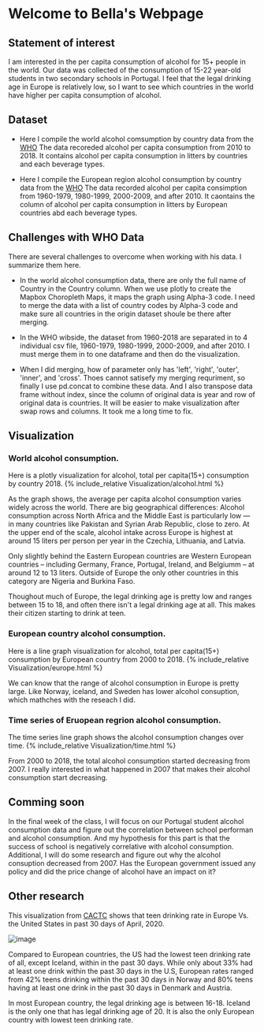 # Welcome to Bella's Webpage

## Statement of interest

I am interested in the per capita consumption of alcohol for 15+ people in the world. Our data was collected of the consumption of 15-22 year-old students in two secondary schools in Portugal. I feel that the legal drinking age in Europe is relatively low, so I want to see which countries in the world have higher per capita consumption of alcohol.

## Dataset
* Here I compile the world alcohol comsumption by country data from the [WHO](https://apps.who.int/gho/data/node.main.A1039?lang=en)
The data recoreded alcohol per capita consumption from 2010 to 2018. It contains alcohol per capita consumption in litters by countries and each beverage types. 

* Here I compile the European region alcohol consumption by country data from the [WHO](https://apps.who.int/gho/data/node.main-euro.A1022?lang=en&showonly=GISAH)
The data recorded alcohol per capita consimption from 1960-1979, 1980-1999, 2000-2009, and after 2010. It caontains the column of alcohol per capita consumption in litters by European countries abd each beverage types. 

## Challenges with WHO Data

There are several challenges to overcome when working with his data. I summarize them here.

* In the world alcohol consumption data, there are only the full name of Country in the Country column. When we use plotly to create the Mapbox Choropleth Maps, it maps the graph using Alpha-3 code. I need to merge the data with a list of country codes by Alpha-3 code and make sure all countries in the origin dataset shoule be there after merging. 

* In the WHO wibside, the dataset from 1960-2018 are separated in to 4 individual csv file, 1960-1979, 1980-1999, 2000-2009, and after 2010. I must merge them in to one dataframe and then do the visualization.

* When I did merging, how of parameter only has 'left', 'right', 'outer', 'inner', and 'cross'. Thoes cannot satisefy my merging requriment, so finally I use pd.concat to combine these data. And I also transpose data frame without index, since the column of original data is year and row of original data is countries. It will be easier to make visualization after swap rows and columns. It took me a long time to fix. 

## Visualization

### World alcohol consumption.

Here is a plotly visualization for alcohol, total per capita(15+) consumption by country 2018.
{% include_relative Visualization/alcohol.html %}

As the graph shows, the average per capita alcohol consumption varies widely across the world. 
There are big geographical differences: Alcohol consumption across North Africa and the Middle East is particularly low — in many countries like Pakistan and Syrian Arab Republic, close to zero. At the upper end of the scale, alcohol intake across Europe is highest at around 15 liters per person per year in the Czechia, Lithuania, and Latvia. 

Only slightly behind the Eastern European countries are Western European countries – including Germany, France, Portugal, Ireland, and Belgiumm – at around 12 to 13 liters. Outside of Europe the only other countries in this category are Nigeria and Burkina Faso.

Thoughout much of Europe, the legal drinking age is pretty low and ranges between 15 to 18, and often there isn't a legal drinking age at all. This makes their citizen starting to drink at teen. 

### European country alcohol consumption.

Here is a line graph visualization for alcohol, total per capita(15+) consumption by European country from 2000 to 2018. 
{% include_relative Visualization/europe.html %}

We can know that the range of alcohol consumption in Europe is pretty large. Like Norway, iceland, and Sweden has lower alcohol consuption, which mathches with the reseach I did. 

### Time series of Eruopean regrion alcohol consumption. 

The time series line graph shows the alcohol consumption changes over time. 
{% include_relative Visualization/time.html %}

From 2000 to 2018, the total alcohol consumption started decreasing from 2007. I really interested in what happened in 2007 that makes their alcohol consumption start decreasing. 

## Comming soon

In the final week of the class, I will focus on our Portugal student alcohol consumption data and figure out the correlation between school performan and alcohol consumption. And my hypothesis for this part is that the success of school is negatively correlative with alcohol consumption. 
Additional, I will do some research and figure out why the alcohol consuption decreased from 2007. Has the European government issued any policy and did the price change of alcohol have an impact on it?

## Other research

This visualization from [CACTC](https://www.cortlandareactc.org/post/teen-drinking-in-europe-vs-the-united-states#:~:text=While%20only%20about%2033%20out,days%20in%20Denmark%20and%20Austria.) shows that teen drinking rate in Europe Vs. the United States in past 30 days of April, 2020. 

![image](https://static.wixstatic.com/media/c07c7f_a3ffa46bee974eb8af0fcd33f7702e1d~mv2.png/v1/fill/w_1000,h_1000,al_c,q_90/c07c7f_a3ffa46bee974eb8af0fcd33f7702e1d~mv2.webp)

Compared to European countries, the US had the lowest teen drinking rate of all, except Iceland, within in the past 30 days. While only about 33% had at least one drink within the past 30 days in the U.S, European rates ranged from 42% teens drinking within the past 30 days in Norway and 80% teens having at least one drink in the past 30 days in Denmark and Austria.   

In most European country, the legal drinking age is between 16-18. Iceland is the only one that has legal drinking age of 20. It is also the only European country with lowest teen drinking rate. 

